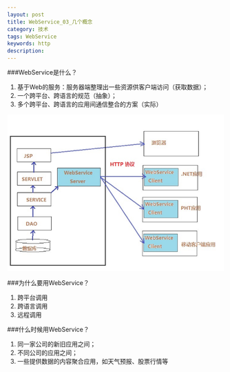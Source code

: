 ```yaml
---
layout: post
title: WebService_03_几个概念
category: 技术
tags: WebService
keywords: http
description: 
---
```

###WebService是什么？
1. 基于Web的服务：服务器端整理出一些资源供客户端访问（获取数据）；
2. 一个跨平台、跨语言的规范（抽象）；
3. 多个跨平台、跨语言的应用间通信整合的方案（实际）

![1](/public/img/tec/WebService.jpg)

###为什么要用WebService？
1. 跨平台调用
2. 跨语言调用
3. 远程调用

###什么时候用WebService？
1. 同一家公司的新旧应用之间；
2. 不同公司的应用之间；
3. 一些提供数据的内容聚合应用，如天气预报、股票行情等